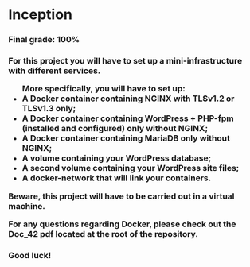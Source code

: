 <h1>Inception</h1>

<h3>Final grade: 100%<h3>

<p>For this project you will have to set up a mini-infrastructure with different services.</p>

<ul>
More specifically, you will have to set up:
	<li>A Docker container containing NGINX with TLSv1.2 or TLSv1.3 only;</li>
	<li>A Docker container containing WordPress + PHP-fpm (installed and configured) only without NGINX;</li>
	<li>A Docker container containing MariaDB only without NGINX;</li>
	<li>A volume containing your WordPress database;</li>
	<li>A second volume containing your WordPress site files;</li>
	<li>A docker-network that will link your containers.</li>
</ul>

<p>Beware, this project will have to be carried out in a virtual machine.</p>

<p>For any questions regarding Docker, please check out the Doc_42 pdf located at the root of the repository.</p>

<h3>Good luck!</h3>
